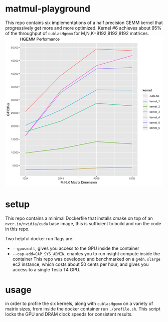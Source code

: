 # matmul-playground

This repo contains six implementations of a half precision GEMM kernel that progressively get more and more optimized. Kernel #6 achieves about 95% of the throughput of `cublasHgemm` for M,N,K=8192,8192,8192 matrices.
![performance](hgemm_performance.png)

# setup
This repo contains a minimal Dockerfile that installs cmake on top of an `nvcr.io/nvidia/cuda` base image, this is sufficient to build and run the code in this repo.

Two helpful docker run flags are:
- `--gpus=all`, gives you access to the GPU inside the container
-  `--cap-add=CAP_SYS_ADMIN`, enables you to run nsight compute inside the container
This repo was developed and benchmarked on a `g4dn.xlarge` ec2 instance, which costs about 50 cents per hour, and gives you access to a single Tesla T4 GPU.

# usage
in order to profile the six kernels, along with `cublasHgemm` on a variety of matrix sizes, from inside the docker container run `./profile.sh`. This script locks the GPU and DRAM clock speeds for consistent results.